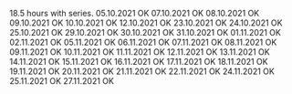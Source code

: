 18.5 hours with series. 05.10.2021 OK
07.10.2021 OK
08.10.2021 OK
09.10.2021 OK
10.10.2021 OK
12.10.2021 OK
23.10.2021 OK
24.10.2021 OK
25.10.2021 OK
29.10.2021 OK
30.10.2021 OK
31.10.2021 OK
01.11.2021 OK
02.11.2021 OK
05.11.2021 OK
06.11.2021 OK
07.11.2021 OK
08.11.2021 OK
09.11.2021 OK
10.11.2021 OK
11.11.2021 OK
12.11.2021 OK
13.11.2021 OK
14.11.2021 OK
15.11.2021 OK
16.11.2021 OK
17.11.2021 OK
18.11.2021 OK
19.11.2021 OK
20.11.2021 OK
21.11.2021 OK
22.11.2021 OK
24.11.2021 OK
25.11.2021 OK
27.11.2021 OK
